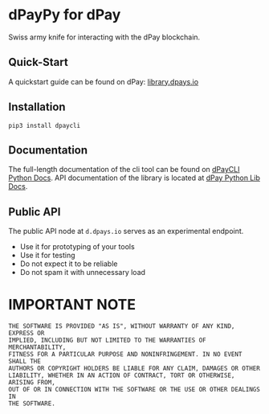 # dPayPy for dPay

Swiss army knife for interacting with the dPay blockchain.

## Quick-Start

A quickstart guide can be found on dPay: [library.dpays.io](https://library.dpays.io/dpaycli/)

## Installation

```
pip3 install dpaycli
```

## Documentation

The full-length documentation of the cli tool can be found on [dPayCLI Python Docs](https://library.dpays.io/dpaycli/).
API documentation of the library is located at [dPay Python Lib Docs](https://library.dpays.io/dpay-python-lib/).

## Public API

The public API node at `d.dpays.io` serves as an experimental
endpoint.

* Use it for prototyping of your tools
* Use it for testing
* Do not expect it to be reliable
* Do not spam it with unnecessary load

# IMPORTANT NOTE

    THE SOFTWARE IS PROVIDED "AS IS", WITHOUT WARRANTY OF ANY KIND, EXPRESS OR
    IMPLIED, INCLUDING BUT NOT LIMITED TO THE WARRANTIES OF MERCHANTABILITY,
    FITNESS FOR A PARTICULAR PURPOSE AND NONINFRINGEMENT. IN NO EVENT SHALL THE
    AUTHORS OR COPYRIGHT HOLDERS BE LIABLE FOR ANY CLAIM, DAMAGES OR OTHER
    LIABILITY, WHETHER IN AN ACTION OF CONTRACT, TORT OR OTHERWISE, ARISING FROM,
    OUT OF OR IN CONNECTION WITH THE SOFTWARE OR THE USE OR OTHER DEALINGS IN
    THE SOFTWARE.
